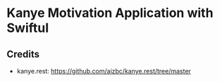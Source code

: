 # Kanye Motivation Application with SwiftuI

## Credits
- kanye.rest: https://github.com/ajzbc/kanye.rest/tree/master
